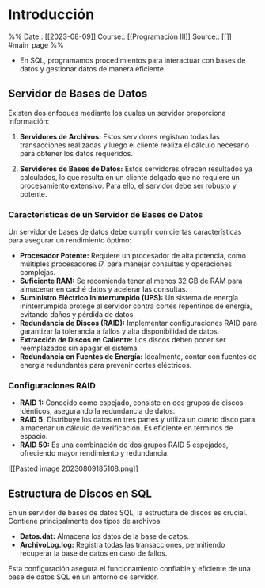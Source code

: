 # Introducción

%%
Date:: [[2023-08-09]]
Course:: [[Programación III]]
Source:: [[]] #main_page 
%%

- En SQL, programamos procedimientos para interactuar con bases de datos y gestionar datos de manera eficiente.

## Servidor de Bases de Datos

Existen dos enfoques mediante los cuales un servidor proporciona información: 

1. **Servidores de Archivos:** Estos servidores registran todas las transacciones realizadas y luego el cliente realiza el cálculo necesario para obtener los datos requeridos.
   
2. **Servidores de Bases de Datos:** Estos servidores ofrecen resultados ya calculados, lo que resulta en un cliente delgado que no requiere un procesamiento extensivo. Para ello, el servidor debe ser robusto y potente.

### Características de un Servidor de Bases de Datos

Un servidor de bases de datos debe cumplir con ciertas características para asegurar un rendimiento óptimo:

- **Procesador Potente:** Requiere un procesador de alta potencia, como múltiples procesadores i7, para manejar consultas y operaciones complejas.
- **Suficiente RAM:** Se recomienda tener al menos 32 GB de RAM para almacenar en caché datos y acelerar las consultas.
- **Suministro Eléctrico Ininterrumpido (UPS):** Un sistema de energía ininterrumpida protege al servidor contra cortes repentinos de energía, evitando daños y pérdida de datos.
- **Redundancia de Discos (RAID):** Implementar configuraciones RAID para garantizar la tolerancia a fallos y alta disponibilidad de datos.
- **Extracción de Discos en Caliente:** Los discos deben poder ser reemplazados sin apagar el sistema.
- **Redundancia en Fuentes de Energía:** Idealmente, contar con fuentes de energía redundantes para prevenir cortes eléctricos.

### Configuraciones RAID

- **RAID 1:** Conocido como espejado, consiste en dos grupos de discos idénticos, asegurando la redundancia de datos.
- **RAID 5:** Distribuye los datos en tres partes y utiliza un cuarto disco para almacenar un cálculo de verificación. Es eficiente en términos de espacio.
- **RAID 50:** Es una combinación de dos grupos RAID 5 espejados, ofreciendo mayor rendimiento y redundancia.

![[Pasted image 20230809185108.png]]

## Estructura de Discos en SQL

En un servidor de bases de datos SQL, la estructura de discos es crucial. Contiene principalmente dos tipos de archivos:

- **Datos.dat:** Almacena los datos de la base de datos.
- **ArchivoLog.log:** Registra todas las transacciones, permitiendo recuperar la base de datos en caso de fallos.

Esta configuración asegura el funcionamiento confiable y eficiente de una base de datos SQL en un entorno de servidor.